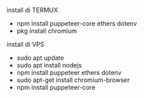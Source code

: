 install di TERMUX

- npm install puppeteer-core ethers dotenv
- pkg install chromium

install di VPS

- sudo apt update
- sudo apt install nodejs
- npm install puppeteer ethers dotenv
- sudo apt-get install chromium-browser
- npm install puppeteer-core

